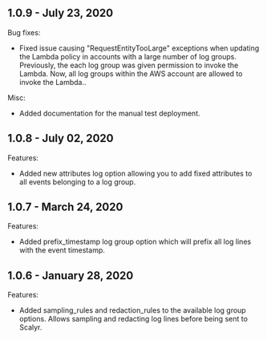 ## 1.0.9 - July 23, 2020

Bug fixes:
* Fixed issue causing "RequestEntityTooLarge" exceptions when updating the Lambda policy in accounts 
with a large number of log groups. Previously, the each log group was given permission to invoke the Lambda. 
Now, all log groups within the AWS account are allowed to invoke the Lambda.. 
 
Misc:
* Added documentation for the manual test deployment.

## 1.0.8 - July 02, 2020

Features:

* Added new attributes log option allowing you to add fixed attributes to all events belonging to a log group.

## 1.0.7 - March 24, 2020

Features:

* Added prefix_timestamp log group option which will prefix all log lines with the event timestamp.

## 1.0.6 - January 28, 2020
Features:
* Added sampling_rules and redaction_rules to the available log group options. Allows sampling and redacting log lines before being sent to Scalyr.